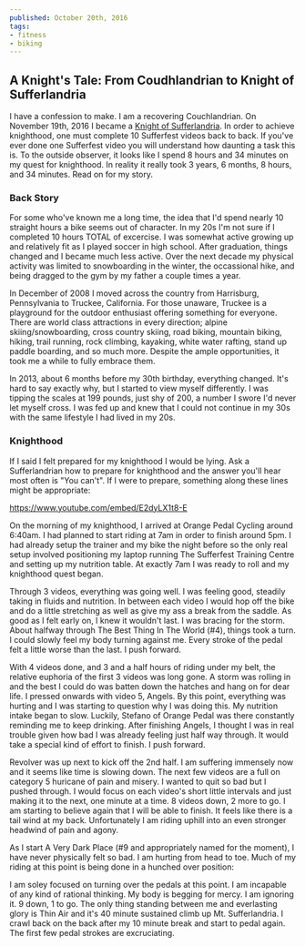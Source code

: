 ```yaml
---
published: October 20th, 2016
tags:
- fitness
- biking
---
```


<!-- preview -->
## A Knight's Tale: From Coudhlandrian to Knight of Sufferlandria

<!--
<blockquote class="instagram-media" data-instgrm-version="7" style=" background:#FFF; border:0; border-radius:3px; box-shadow:0 0 1px 0 rgba(0,0,0,0.5),0 1px 10px 0 rgba(0,0,0,0.15); margin: 1px; max-width:658px; padding:0; width:99.375%; width:-webkit-calc(100% - 2px); width:calc(100% - 2px);"><div style="padding:8px;"> <div style=" background:#F8F8F8; line-height:0; margin-top:40px; padding:50.0% 0; text-align:center; width:100%;"> <div style=" background:url(data:image/png;base64,iVBORw0KGgoAAAANSUhEUgAAACwAAAAsCAMAAAApWqozAAAABGdBTUEAALGPC/xhBQAAAAFzUkdCAK7OHOkAAAAMUExURczMzPf399fX1+bm5mzY9AMAAADiSURBVDjLvZXbEsMgCES5/P8/t9FuRVCRmU73JWlzosgSIIZURCjo/ad+EQJJB4Hv8BFt+IDpQoCx1wjOSBFhh2XssxEIYn3ulI/6MNReE07UIWJEv8UEOWDS88LY97kqyTliJKKtuYBbruAyVh5wOHiXmpi5we58Ek028czwyuQdLKPG1Bkb4NnM+VeAnfHqn1k4+GPT6uGQcvu2h2OVuIf/gWUFyy8OWEpdyZSa3aVCqpVoVvzZZ2VTnn2wU8qzVjDDetO90GSy9mVLqtgYSy231MxrY6I2gGqjrTY0L8fxCxfCBbhWrsYYAAAAAElFTkSuQmCC); display:block; height:44px; margin:0 auto -44px; position:relative; top:-22px; width:44px;"></div></div><p style=" color:#c9c8cd; font-family:Arial,sans-serif; font-size:14px; line-height:17px; margin-bottom:0; margin-top:8px; overflow:hidden; padding:8px 0 7px; text-align:center; text-overflow:ellipsis; white-space:nowrap;"><a href="https://www.instagram.com/p/BNAsyBkBCBp/" style=" color:#c9c8cd; font-family:Arial,sans-serif; font-size:14px; font-style:normal; font-weight:normal; line-height:17px; text-decoration:none;" target="_blank">A photo posted by Orange Pedal Cycling (@orangepedal_cycling)</a> on <time style=" font-family:Arial,sans-serif; font-size:14px; line-height:17px;" datetime="2016-11-19T23:55:41+00:00">Nov 19, 2016 at 3:55pm PST</time></p></div></blockquote>
<script async defer src="//platform.instagram.com/en_US/embeds.js"></script>

<p></p>
-->

I have a confession to make. I am a recovering Couchlandrian. On November 19th, 2016 I became a [Knight of Sufferlandria](https://thesufferfest.com/pages/knights-of-sufferlandria). In order to achieve knighthood, one must complete 10 Sufferfest videos back to back. If you've ever done one Sufferfest video you will understand how daunting a task this is. To the outside observer, it looks like I spend 8 hours and 34 minutes on my quest for knighthood. In reality it really took 3 years, 6 months, 8 hours, and 34 minutes. Read on for my story.
<!-- /preview -->

### Back Story

For some who've known me a long time, the idea that I'd spend nearly 10 straight hours a bike seems out of character. In my 20s I'm not sure if I completed 10 hours TOTAL of excercise. I was somewhat active growing up and relatively fit as I played soccer in high school. After graduation, things changed and I became much less active. Over the next decade my physical activity was limited to snowboarding in the winter, the occassional hike, and being dragged to the gym by my father a couple times a year.

In December of 2008 I moved across the country from Harrisburg, Pennsylvania to Truckee, California. For those unaware, Truckee is a playground for the outdoor enthusiast offering something for everyone. There are world class attractions in every direction; alpine skiing/snowboarding, cross country skiing, road biking, mountain biking, hiking, trail running, rock climbing, kayaking, white water rafting, stand up paddle boarding, and so much more. Despite the ample opportunities, it took me a while to fully embrace them.

In 2013, about 6 months before my 30th birthday, everything changed. It's hard to say exactly why, but I started to view myself differently. I was tipping the scales at 199 pounds, just shy of 200, a number I swore I'd never let myself cross. I was fed up and knew that I could not continue in my 30s with the same lifestyle I had lived in my 20s.

### Knighthood

If I said I felt prepared for my knighthood I would be lying. Ask a Sufferlandrian how to prepare for knighthood and the answer you'll hear most often is "You can't". If I were to prepare, something along these lines might be appropriate: 

<p></p>


https://www.youtube.com/embed/E2dyLX1t8-E

<p></p>

On the morning of my knighthood, I arrived at Orange Pedal Cycling around 6:40am. I had planned to start riding at 7am in order to finish around 5pm. I had already setup the trainer and my bike the night before so the only real setup involved positioning my laptop running The Sufferfest Training Centre and setting up my nutrition table. At exactly 7am I was ready to roll and my knighthood quest began.

<!--
<p></p>


<blockquote class="instagram-media" data-instgrm-captioned data-instgrm-version="7" style=" background:#FFF; border:0; border-radius:3px; box-shadow:0 0 1px 0 rgba(0,0,0,0.5),0 1px 10px 0 rgba(0,0,0,0.15); margin: 1px; max-width:658px; padding:0; width:99.375%; width:-webkit-calc(100% - 2px); width:calc(100% - 2px);"><div style="padding:8px;"> <div style=" background:#F8F8F8; line-height:0; margin-top:40px; padding:50.0% 0; text-align:center; width:100%;"> <div style=" background:url(data:image/png;base64,iVBORw0KGgoAAAANSUhEUgAAACwAAAAsCAMAAAApWqozAAAABGdBTUEAALGPC/xhBQAAAAFzUkdCAK7OHOkAAAAMUExURczMzPf399fX1+bm5mzY9AMAAADiSURBVDjLvZXbEsMgCES5/P8/t9FuRVCRmU73JWlzosgSIIZURCjo/ad+EQJJB4Hv8BFt+IDpQoCx1wjOSBFhh2XssxEIYn3ulI/6MNReE07UIWJEv8UEOWDS88LY97kqyTliJKKtuYBbruAyVh5wOHiXmpi5we58Ek028czwyuQdLKPG1Bkb4NnM+VeAnfHqn1k4+GPT6uGQcvu2h2OVuIf/gWUFyy8OWEpdyZSa3aVCqpVoVvzZZ2VTnn2wU8qzVjDDetO90GSy9mVLqtgYSy231MxrY6I2gGqjrTY0L8fxCxfCBbhWrsYYAAAAAElFTkSuQmCC); display:block; height:44px; margin:0 auto -44px; position:relative; top:-22px; width:44px;"></div></div> <p style=" margin:8px 0 0 0; padding:0 4px;"> <a href="https://www.instagram.com/p/BM_1MROD7vC/" style=" color:#000; font-family:Arial,sans-serif; font-size:14px; font-style:normal; font-weight:normal; line-height:17px; text-decoration:none; word-wrap:break-word;" target="_blank">Another #sufferfest #sufferlandria rider in the house. Ride for charity #ronaldmcdonaldhouse is on. Come down and ride with us. #OrangePedalCycling #Reno #tacxperience</a></p> <p style=" color:#c9c8cd; font-family:Arial,sans-serif; font-size:14px; line-height:17px; margin-bottom:0; margin-top:8px; overflow:hidden; padding:8px 0 7px; text-align:center; text-overflow:ellipsis; white-space:nowrap;">A photo posted by Orange Pedal Cycling (@orangepedal_cycling) on <time style=" font-family:Arial,sans-serif; font-size:14px; line-height:17px;" datetime="2016-11-19T15:49:55+00:00">Nov 19, 2016 at 7:49am PST</time></p></div></blockquote>
-->

Through 3 videos, everything was going well. I was feeling good, steadily taking in fluids and nutrition. In between each video I would hop off the bike and do a little stretching as well as give my ass a break from the saddle. As good as I felt early on, I knew it wouldn't last. I was bracing for the storm. About halfway through The Best Thing In The World (#4), things took a turn. I could slowly feel my body turning against me. Every stroke of the pedal felt a little worse than the last. I push forward.

With 4 videos done, and 3 and a half hours of riding under my belt, the relative euphoria of the first 3 videos was long gone. A storm was rolling in and the best I could do was batten down the hatches and hang on for dear life. I pressed onwards with video 5, Angels. By this point, everything was hurting and I was starting to question why I was doing this. My nutrition intake began to slow. Luckily, Stefano of Orange Pedal was there constantly reminding me to keep drinking. After finishing Angels, I thought I was in real trouble given how bad I was already feeling just half way through. It would take a special kind of effort to finish. I push forward.

Revolver was up next to kick off the 2nd half. I am suffering immensely now and it seems like time is slowing down. The next few videos are a full on category 5 huricane of pain and misery. I wanted to quit so bad but I pushed through. I would focus on each video's short little intervals and just making it to the next, one minute at a time. 8 videos down, 2 more to go. I am starting to believe again that I will be able to finish. It feels like there is a tail wind at my back. Unfortunately I am riding uphill into an even stronger headwind of pain and agony. 

As I start A Very Dark Place (#9 and appropriately named for the moment), I have never physically felt so bad. I am hurting from head to toe. Much of my riding at this point is being done in a hunched over position:

<!--
<blockquote class="instagram-media" data-instgrm-version="7" style=" background:#FFF; border:0; border-radius:3px; box-shadow:0 0 1px 0 rgba(0,0,0,0.5),0 1px 10px 0 rgba(0,0,0,0.15); margin: 1px; max-width:658px; padding:0; width:99.375%; width:-webkit-calc(100% - 2px); width:calc(100% - 2px);"><div style="padding:8px;"> <div style=" background:#F8F8F8; line-height:0; margin-top:40px; padding:50.0% 0; text-align:center; width:100%;"> <div style=" background:url(data:image/png;base64,iVBORw0KGgoAAAANSUhEUgAAACwAAAAsCAMAAAApWqozAAAABGdBTUEAALGPC/xhBQAAAAFzUkdCAK7OHOkAAAAMUExURczMzPf399fX1+bm5mzY9AMAAADiSURBVDjLvZXbEsMgCES5/P8/t9FuRVCRmU73JWlzosgSIIZURCjo/ad+EQJJB4Hv8BFt+IDpQoCx1wjOSBFhh2XssxEIYn3ulI/6MNReE07UIWJEv8UEOWDS88LY97kqyTliJKKtuYBbruAyVh5wOHiXmpi5we58Ek028czwyuQdLKPG1Bkb4NnM+VeAnfHqn1k4+GPT6uGQcvu2h2OVuIf/gWUFyy8OWEpdyZSa3aVCqpVoVvzZZ2VTnn2wU8qzVjDDetO90GSy9mVLqtgYSy231MxrY6I2gGqjrTY0L8fxCxfCBbhWrsYYAAAAAElFTkSuQmCC); display:block; height:44px; margin:0 auto -44px; position:relative; top:-22px; width:44px;"></div></div><p style=" color:#c9c8cd; font-family:Arial,sans-serif; font-size:14px; line-height:17px; margin-bottom:0; margin-top:8px; overflow:hidden; padding:8px 0 7px; text-align:center; text-overflow:ellipsis; white-space:nowrap;"><a href="https://www.instagram.com/p/BNAvm0VhJrL/" style=" color:#c9c8cd; font-family:Arial,sans-serif; font-size:14px; font-style:normal; font-weight:normal; line-height:17px; text-decoration:none;" target="_blank">A photo posted by Orange Pedal Cycling (@orangepedal_cycling)</a> on <time style=" font-family:Arial,sans-serif; font-size:14px; line-height:17px;" datetime="2016-11-20T00:20:22+00:00">Nov 19, 2016 at 4:20pm PST</time></p></div></blockquote>
<script async defer src="//platform.instagram.com/en_US/embeds.js"></script>
-->

I am soley focused on turning over the pedals at this point. I am incapable of any kind of rational thinking. My body is begging for mercy. I am ignoring it. 9 down, 1 to go. The only thing standing between me and everlasting glory is Thin Air and it's 40 minute sustained climb up Mt. Sufferlandria. I crawl back on the back after my 10 minute break and start to pedal again. The first few pedal strokes are excruciating.



